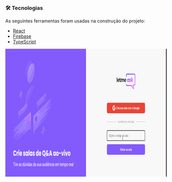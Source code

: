 ### 🛠 Tecnologias

As seguintes ferramentas foram usadas na construção do projeto:

- [React](https://pt-br.reactjs.org/)
- [Firebase](https://firebase.google.com/)
- [TypeScript](https://www.typescriptlang.org/)


<img src="https://github.com/yasmindesouza/nlw-letmeask-react/blob/main/src/assets/images/letmeask.gif" height="400" />
